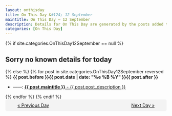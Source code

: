 ```yaml
---
layout: onthisday
title: On This Day &#124; 12 September
maintitle: On This Day — 12 September
description: Details for On This Day are generated by the posts added to the website so the content is subject to changes/updates over time.
categories: [On This Day]
---
```


{% if site.categories.OnThisDay12September == null %}
<h2>Sorry no known details for today</h2>
{% else %}
{% for post in site.categories.OnThisDay12September reversed %}
<strong>{{ post.before }}{{ post.date | date: "%e %B %Y" }}{{ post.after }}</strong>
<ul>
<li> ——: <a class="{{ post.class }}" href="{{ post.url }}"><strong>{{ post.maintitle }}</strong> - {{ post.post_description }}</a></li>
</ul>
{% endfor %}
{% endif %}
<br />
<div style="background-color: #f3f3f3; padding: 10px; border-radius: 5px; text-align: center; display: flex; justify-content: space-evenly;">
<a href="/onthisday/09/09-11">« Previous Day</a>
<span style="visibility:hidden;">[ Visit Leap Year February 29 ]</span>
<a href="/onthisday/09/09-13">Next Day »</a>
</div>
